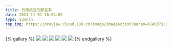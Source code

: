 ```yaml
---
title: 云南旅途的那些事
date: 2021-11-01 16:04:02
type: yunnan
top_img: https://preview.cloud.189.cn/image/imageAction?param=6CA0371C95974E5D3C6875740114EA226183C38F9B4513972F99ACECA3C1188B497A6B599D407E5F3A274BA9506EFE4FB2B3E0A96227231C2331E866C96E626289F55B746C6FB2D1B98C287BE3FD81CCF137ED7B1C13E42E9FFBDEBBBCC525B53EE67E9DD130C0AB42CB83F9052F764E43A7507C
---
```

{% gallery %}
![](https://preview.cloud.189.cn/image/imageAction?param=3EC1B7F9CE26321C562E7DFBCDD37D4DE2711C18D886AA3729F2D240CA3D929FF0053512BAB6E73DA02D3587FFD2DC4755D3A67AB021F672E177D26E78B19F72747E8BB531DD67A953A60AE6DBBFC258232A7F92C62708358F9E999DCFC6993CD30A208202A43099FD900867975473C71A9B3CA2)
![](https://preview.cloud.189.cn/image/imageAction?param=38C691357B9BAC7C74D559F271B07886D1E6499DA39C0736AB262AEDE23970A1B9E14A35DD90A267629485AB3697FB1E2237F153FFA1B70F10FD34C6F43818C262F1E06354292C25D3BC8E8F37CD28B43B472676A86FF9E86B931C3FB45757D08C76757E3D8586452B8F44289421A020BCEDE0C9)
![](https://preview.cloud.189.cn/image/imageAction?param=A12CFADD4D9538C202703A0720C54E23E7CD520CA55B47EB945808015838C5E64BBC8D9E9B17D0021C5CEB46E32E16C764896542665ADC8A4078C0758F20F009BFAC13EB85F8658348FC7384B419FEBE7D1D6A5EB075C784EB52680592C7E561EB5F3336553512A6376518CD384115D85244CD2A)
![](https://preview.cloud.189.cn/image/imageAction?param=38111E146B1D4257A21064AA61A16CE0616562EEBD7C9FA5E1639CA9BBD1F0766D88DD6DB40E275E9F20A06D339DEAD3B375D93406B15048F8572E07300BA06BCB5659CFD4900DBE03EC19BFE491FC1ABDFB2290D64D17F509E764E0E95F12544EF33021AF216C97EEC85E1C901F25AD70AA6FD0)
![](https://preview.cloud.189.cn/image/imageAction?param=6CA0371C95974E5D3C6875740114EA226183C38F9B4513972F99ACECA3C1188B497A6B599D407E5F3A274BA9506EFE4FB2B3E0A96227231C2331E866C96E626289F55B746C6FB2D1B98C287BE3FD81CCF137ED7B1C13E42E9FFBDEBBBCC525B53EE67E9DD130C0AB42CB83F9052F764E43A7507C)
![](https://preview.cloud.189.cn/image/imageAction?param=E09A462C06E43CEDD9A77D5CED55A3748324B1B67346061DF99C2CAF8E84922D3FB727391E396EF015CC657BEDFDA27401CD033CE45D8EAABDA9B2AE762033DF7878E0BEECCC5DAC153016CC9A65A1A67155A4D64A4F420C30986D998CAE373E633BAD80732C2E15B43D47D435B4CBAE130D4A83)
{% endgallery %}